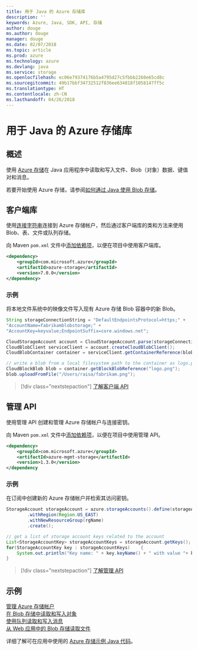 ```yaml
---
title: 用于 Java 的 Azure 存储库
description: ''
keywords: Azure, Java, SDK, API, 存储
author: douge
ms.author: douge
manager: douge
ms.date: 02/07/2018
ms.topic: article
ms.prod: azure
ms.technology: azure
ms.devlang: java
ms.service: storage
ms.openlocfilehash: ec06e79374176b5a4795d27c5fbbb2260e65cd8c
ms.sourcegitcommit: 49b17bbf34732512f836ee634818f1058147ff5c
ms.translationtype: HT
ms.contentlocale: zh-CN
ms.lasthandoff: 04/26/2018
---
```

# <a name="azure-storage-libraries-for-java"></a>用于 Java 的 Azure 存储库

## <a name="overview"></a>概述

使用 [Azure 存储](/azure/storage/storage-introduction)在 Java 应用程序中读取和写入文件、Blob（对象）数据、键值对和消息。

若要开始使用 Azure 存储，请参阅[如何通过 Java 使用 Blob 存储](/azure/storage/storage-java-how-to-use-blob-storage)。

## <a name="client-library"></a>客户端库

使用[连接字符串](/azure/storage/storage-create-storage-account#manage-your-storage-account)连接到 Azure 存储帐户，然后通过客户端库的类和方法来使用 Blob、表、文件或队列存储。 

向 Maven `pom.xml` 文件中[添加依赖项](https://maven.apache.org/guides/getting-started/index.html#How_do_I_use_external_dependencies)，以便在项目中使用客户端库。   

```XML
<dependency>
    <groupId>com.microsoft.azure</groupId>
    <artifactId>azure-storage</artifactId>
    <version>7.0.0</version>
</dependency>
```   

### <a name="example"></a>示例

将本地文件系统中的映像文件写入现有 Azure 存储 Blob 容器中的新 Blob。


```java
String storageConnectionString = "DefaultEndpointsProtocol=https;" + 
"AccountName=fabrikamblobstorage;" + 
"AccountKey=keyvalue;EndpointSuffix=core.windows.net";

CloudStorageAccount account = CloudStorageAccount.parse(storageConnectionString);
CloudBlobClient serviceClient = account.createCloudBlobClient();
CloudBlobContainer container = serviceClient.getContainerReference(blobContainer);

// write a blob from a local filesystem path to the container as logo.png
CloudBlockBlob blob = container.getBlockBlobReference("logo.png");
blob.uploadFromFile("/Users/raisa/fabrikam.png");
```

> [!div class="nextstepaction"]
> [了解客户端 API](/java/api/overview/azure/storage/client)

## <a name="management-api"></a>管理 API

使用管理 API 创建和管理 Azure 存储帐户与连接密钥。

向 Maven `pom.xml` 文件中[添加依赖项](https://maven.apache.org/guides/getting-started/index.html#How_do_I_use_external_dependencies)，以便在项目中使用管理 API。  

```XML
<dependency>
    <groupId>com.microsoft.azure</groupId>
    <artifactId>azure-mgmt-storage</artifactId>
    <version>1.3.0</version>
</dependency
```   

### <a name="example"></a>示例

在订阅中创建新的 Azure 存储帐户并检索其访问密钥。

```java
StorageAccount storageAccount = azure.storageAccounts().define(storageAccountName)
        .withRegion(Region.US_EAST)
        .withNewResourceGroup(rgName)
        .create();

// get a list of storage account keys related to the account
List<StorageAccountKey> storageAccountKeys = storageAccount.getKeys();
for(StorageAccountKey key : storageAccountKeys)    {
    System.out.println("Key name: " + key.keyName() + " with value "+ key.value());
}
```

> [!div class="nextstepaction"]
> [了解管理 API](/java/api/overview/azure/storage/management)


## <a name="samples"></a>示例

[管理 Azure 存储帐户](../docs-ref-conceptual/java-sdk-manage-storage-accounts.md)    
[在 Blob 存储中读取和写入对象](https://github.com/Azure-Samples/storage-blob-java-getting-started)   
[使用队列读取和写入消息](https://github.com/Azure-Samples/storage-queue-java-getting-started)   
[从 Web 应用中的 Blob 存储读取文件](https://github.com/Azure-Samples/app-service-java-manage-storage-connections-for-web-apps-on-linux)

详细了解可在应用中使用的 [Azure 存储示例 Java 代码](https://azure.microsoft.com/resources/samples/?platform=java&term=storage)。
